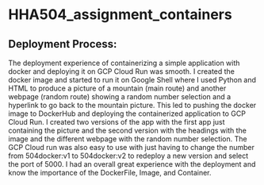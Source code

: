 # HHA504_assignment_containers

## Deployment Process:
The deployment experience of containerizing a simple application with docker and deploying it on GCP Cloud Run was smooth. I created the docker image and started to run it on Google Shell where I used Python and HTML to produce a picture of a mountain (main route) and another webpage (random route) showing a random number selection and a hyperlink to go back to the mountain picture. This led to pushing the docker image to DockerHub and deploying the containerized application to GCP Cloud Run. I created two versions of the app with the first app just containing the picture and the second version with the headings with the image and the different webpage with the random number selection. The GCP Cloud run was also easy to use with just having to change the number from 504docker:v1 to 504docker:v2 to redeploy a new version and select the port of 5000. I had an overall great experience with the deployment and know the importance of the DockerFile, Image, and Container.
